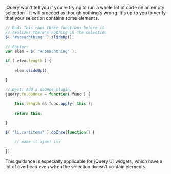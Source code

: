 jQuery won't tell you if you're trying to run a whole lot of code on an empty selection – it will proceed as though nothing's wrong. It's up to you to verify that your selection contains some elements.
```javascript
// Bad: This runs three functions before it
// realizes there's nothing in the selection
$( "#nosuchthing" ).slideUp();
 
// Better:
var elem = $( "#nosuchthing" );
 
if ( elem.length ) {
 
    elem.slideUp();
 
}
 
// Best: Add a doOnce plugin.
jQuery.fn.doOnce = function( func ) {
 
    this.length && func.apply( this );
 
    return this;
 
}
 
$( "li.cartitems" ).doOnce(function() { 
 
    // make it ajax! \o/ 
 
});
```
This guidance is especially applicable for jQuery UI widgets, which have a lot of overhead even when the selection doesn't contain elements.
